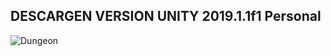 ## DESCARGEN VERSION UNITY 2019.1.1f1 Personal
![Dungeon](https://i.ibb.co/cNJ9dC0/Whats-App-Image-2019-05-07-at-1-27-54-PM-1.jpghttps://ibb.co/K96gHLd)
